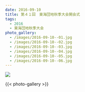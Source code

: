 ```yaml
---
date: 2016-09-10
title: 第４１回　東海団地秋季大会開会式
tags:
  - 2016
  - 東海団地秋季大会
photo_gallery:
  - /images/2016-09-10--01.jpg
  - /images/2016-09-10--02.jpg
  - /images/2016-09-10--03.jpg
  - /images/2016-09-10--04.jpg
  - /images/2016-09-10--05.jpg
  - /images/2016-09-10--06.jpg
---
```


![](/images/2016-09-10--main.jpg)

{{< photo-gallery >}}
